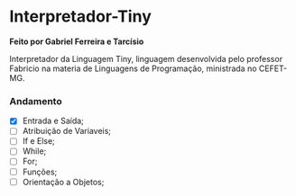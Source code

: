 # Interpretador-Tiny

**Feito por Gabriel Ferreira e Tarcísio**

Interpretador da Linguagem Tiny, linguagem desenvolvida pelo professor Fabricio na materia de Linguagens de Programação, ministrada no CEFET-MG.

### Andamento
- [x] Entrada e Saída;
- [ ] Atribuição de Variaveis;
- [ ] If e Else;
- [ ] While;
- [ ] For;
- [ ] Funções;
- [ ] Orientação a Objetos;
